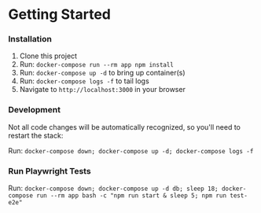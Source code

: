 # Getting Started

### Installation

1. Clone this project
1. Run: `docker-compose run --rm app npm install`
1. Run: `docker-compose up -d` to bring up container(s)
1. Run: `docker-compose logs -f` to tail logs
1. Navigate to `http://localhost:3000` in your browser

### Development

Not all code changes will be automatically recognized, so you'll need to restart the stack:

Run: `docker-compose down; docker-compose up -d; docker-compose logs -f`

### Run Playwright Tests

Run: `docker-compose down; docker-compose up -d db; sleep 18; docker-compose run --rm app bash -c "npm run start & sleep 5; npm run test-e2e"`
